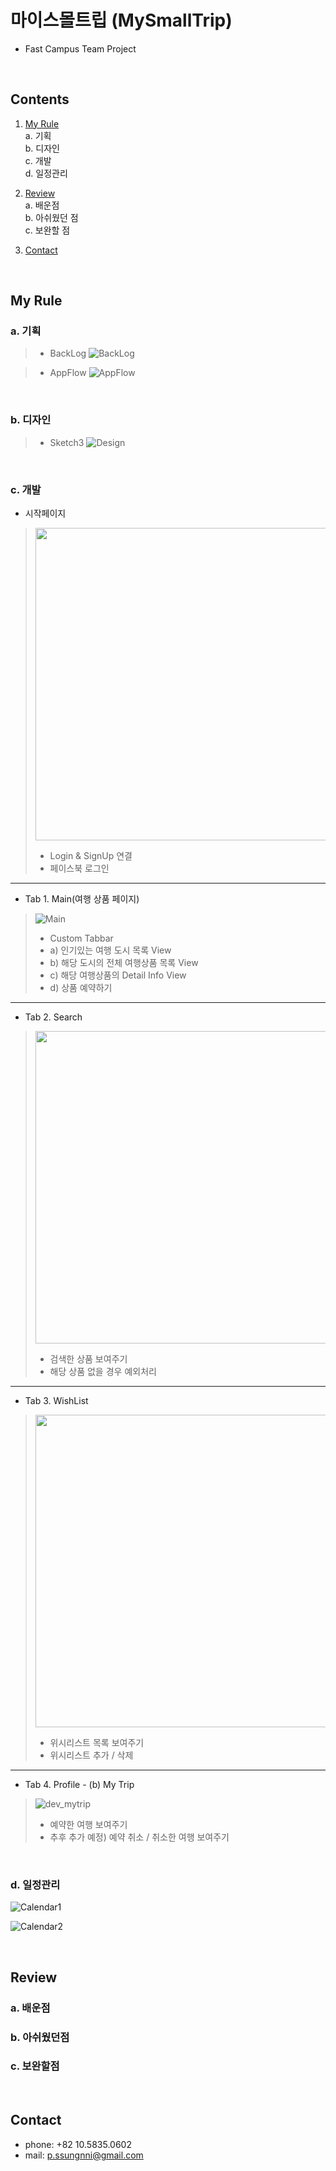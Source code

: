 # 마이스몰트립 (MySmallTrip)
- Fast Campus Team Project

<br>

## Contents
1. [My Rule](#my-rule)   
    a. 기획  
    b. 디자인   
    c. 개발  
    d. 일정관리  

2. [Review](#review)  
    a. 배운점  
    b. 아쉬웠던 점  
    c. 보완할 점  
3. [Contact](#contact)

<br>

## My Rule
### a. 기획
> - BackLog
>    ![BackLog](https://github.com/OhTeam/My_Small_Trip/blob/SE/Screenshot/SE/backlog.png)

> - AppFlow
>   ![AppFlow](https://github.com/OhTeam/My_Small_Trip/blob/SE/Screenshot/SE/app%20flow.png)

<br>

### b. 디자인
> - Sketch3
> ![Design](https://github.com/OhTeam/My_Small_Trip/blob/SE/Screenshot/SE/sketch%20design.png)

<br>

### c. 개발
- 시작페이지
> <img src = "https://github.com/OhTeam/My_Small_Trip/blob/SE/Screenshot/SE/dev/dev_root.png" height = 500>
>   
> - Login & SignUp 연결
>  - 페이스북 로그인

----------------------------------------------------------------

- Tab 1. Main(여행 상품 페이지)
> ![Main](https://github.com/OhTeam/My_Small_Trip/blob/SE/Screenshot/SE/dev/dev_main.png)
>
>    + Custom Tabbar
>    + a) 인기있는 여행 도시 목록 View
>    + b) 해당 도시의 전체 여행상품 목록 View
>    + c) 해당 여행상품의 Detail Info View
>    + d) 상품 예약하기

----------------------------------------------------------------

- Tab 2. Search
> <img src = "https://github.com/OhTeam/My_Small_Trip/blob/SE/Screenshot/SE/dev/dev_search.png" height = 500>
>
>    + 검색한 상품 보여주기
>    + 해당 상품 없을 경우 예외처리
    


----------------------------------------------------------------

- Tab 3. WishList
>  <img src = "https://github.com/OhTeam/My_Small_Trip/blob/SE/Screenshot/SE/dev/dev_wishlist.png" height = 500>
>
>    + 위시리스트 목록 보여주기
>    + 위시리스트 추가 / 삭제

----------------------------------------------------------------

- Tab 4. Profile - (b) My Trip
> ![dev_mytrip](https://github.com/OhTeam/My_Small_Trip/blob/SE/Screenshot/SE/dev/dev_mytrip.png)
>
>    + 예약한 여행 보여주기
>    + 추후 추가 예정) 예약 취소 / 취소한 여행 보여주기

<br>

### d. 일정관리
![Calendar1](https://github.com/OhTeam/My_Small_Trip/blob/SE/Screenshot/SE/calendar1.png)

![Calendar2](https://github.com/OhTeam/My_Small_Trip/blob/SE/Screenshot/SE/calendar2.png)

<br>

## Review
### a. 배운점


### b. 아쉬웠던점


### c. 보완할점


<br>

## Contact
- phone: +82 10.5835.0602
- mail: p.ssungnni@gmail.com
